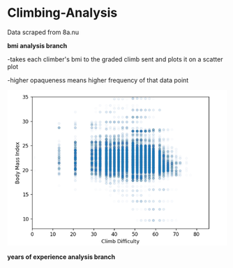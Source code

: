 # Climbing-Analysis
Data scraped from 8a.nu


**bmi analysis branch**

  -takes each climber's bmi to the graded climb sent and plots it on a scatter plot

  -higher opaqueness means higher frequency of that data point

  ![bmi vs grade scatterplot](https://github.com/Shroooom/Climbing-Analysis/blob/main/bmi%20analysis/bmi%20vs%20grade.png)



**years of experience analysis branch**

